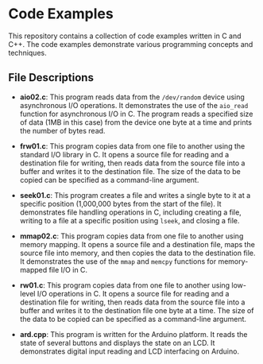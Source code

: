 # Code Examples

This repository contains a collection of code examples written in C and C++. The code examples demonstrate various programming concepts and techniques.

## File Descriptions

- **aio02.c**: This program reads data from the `/dev/random` device using asynchronous I/O operations. It demonstrates the use of the `aio_read` function for asynchronous I/O in C. The program reads a specified size of data (1MB in this case) from the device one byte at a time and prints the number of bytes read.

- **frw01.c**: This program copies data from one file to another using the standard I/O library in C. It opens a source file for reading and a destination file for writing, then reads data from the source file into a buffer and writes it to the destination file. The size of the data to be copied can be specified as a command-line argument.

- **seek01.c**: This program creates a file and writes a single byte to it at a specific position (1,000,000 bytes from the start of the file). It demonstrates file handling operations in C, including creating a file, writing to a file at a specific position using `lseek`, and closing a file.

- **mmap02.c**: This program copies data from one file to another using memory mapping. It opens a source file and a destination file, maps the source file into memory, and then copies the data to the destination file. It demonstrates the use of the `mmap` and `memcpy` functions for memory-mapped file I/O in C.

- **rw01.c**: This program copies data from one file to another using low-level I/O operations in C. It opens a source file for reading and a destination file for writing, then reads data from the source file into a buffer and writes it to the destination file one byte at a time. The size of the data to be copied can be specified as a command-line argument.

- **ard.cpp**: This program is written for the Arduino platform. It reads the state of several buttons and displays the state on an LCD. It demonstrates digital input reading and LCD interfacing on Arduino.
